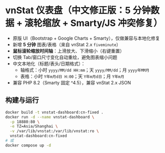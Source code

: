 # vnStat 仪表盘（中文修正版：5 分钟数据 + 滚轮缩放 + Smarty/JS 冲突修复）

- 原版 UI（Bootstrap + Google Charts + Smarty），仅做兼容与本地化修复
- 新增 **5 分钟** 图表/表格（来自 vnStat 2.x `fiveminute`）
- **鼠标滚轮缩放时间轴**：上滑放大、下滑缩小（右键重置）
- 切换 Tab/窗口尺寸变化自动重绘，避免图表缩小问题
- 中文本地化（标题/表头/日期格式）：
  - 轴格式：小时 `yyyy/MM/dd HH:mm`；天 `yyyy/MM/dd`；月 `yyyy年MM月`
  - 表格：小时 `Y年m月d日 H:00`；天 `Y年m月d日`；月 `Y年m月`
- 兼容 PHP 8.2（Smarty 固定 ^4.5），兼容 vnStat 2.x JSON

## 构建与运行
```bash
docker build -t vnstat-dashboard:cn-fixed .
docker run -d --name vnstat-dashboard \
  -p 18880:80 \
  -e TZ=Asia/Shanghai \
  -v /var/lib/vnstat:/var/lib/vnstat:ro \
  vnstat-dashboard:cn-fixed
# 或
docker compose up -d
